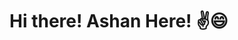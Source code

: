 # Hi there! Ashan Here! ✌️😄


[twitter]: https://twitter.com/ashanub
[instagram]: https://instagram.com/l____o_0____l/
[linkedin]: https://linkedin.com/in/ashanub


 
